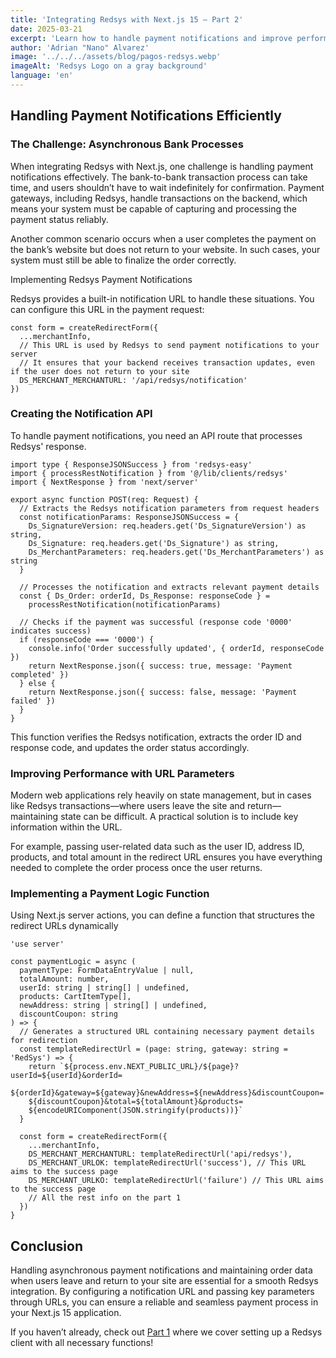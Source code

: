 ```yaml
---
title: 'Integrating Redsys with Next.js 15 – Part 2'
date: 2025-03-21
excerpt: 'Learn how to handle payment notifications and improve performance when integrating Redsys with Next.js 15.'
author: 'Adrian "Nano" Alvarez'
image: '../../../assets/blog/pagos-redsys.webp'
imageAlt: 'Redsys Logo on a gray background'
language: 'en'
---
```


## Handling Payment Notifications Efficiently

### The Challenge: Asynchronous Bank Processes

When integrating Redsys with Next.js, one challenge is handling payment notifications effectively. The bank-to-bank transaction process can take time, and users shouldn’t have to wait indefinitely for confirmation. Payment gateways, including Redsys, handle transactions on the backend, which means your system must be capable of capturing and processing the payment status reliably.

Another common scenario occurs when a user completes the payment on the bank’s website but does not return to your website. In such cases, your system must still be able to finalize the order correctly.

Implementing Redsys Payment Notifications

Redsys provides a built-in notification URL to handle these situations. You can configure this URL in the payment request:

```tsx
const form = createRedirectForm({
  ...merchantInfo,
  // This URL is used by Redsys to send payment notifications to your server
  // It ensures that your backend receives transaction updates, even if the user does not return to your site
  DS_MERCHANT_MERCHANTURL: '/api/redsys/notification'
})
```

### Creating the Notification API

To handle payment notifications, you need an API route that processes Redsys' response.

```tsx
import type { ResponseJSONSuccess } from 'redsys-easy'
import { processRestNotification } from '@/lib/clients/redsys'
import { NextResponse } from 'next/server'

export async function POST(req: Request) {
  // Extracts the Redsys notification parameters from request headers
  const notificationParams: ResponseJSONSuccess = {
    Ds_SignatureVersion: req.headers.get('Ds_SignatureVersion') as string,
    Ds_Signature: req.headers.get('Ds_Signature') as string,
    Ds_MerchantParameters: req.headers.get('Ds_MerchantParameters') as string
  }

  // Processes the notification and extracts relevant payment details
  const { Ds_Order: orderId, Ds_Response: responseCode } =
    processRestNotification(notificationParams)

  // Checks if the payment was successful (response code '0000' indicates success)
  if (responseCode === '0000') {
    console.info('Order successfully updated', { orderId, responseCode })
    return NextResponse.json({ success: true, message: 'Payment completed' })
  } else {
    return NextResponse.json({ success: false, message: 'Payment failed' })
  }
}
```

This function verifies the Redsys notification, extracts the order ID and response code, and updates the order status accordingly.

### Improving Performance with URL Parameters

Modern web applications rely heavily on state management, but in cases like Redsys transactions—where users leave the site and return—maintaining state can be difficult. A practical solution is to include key information within the URL.

For example, passing user-related data such as the user ID, address ID, products, and total amount in the redirect URL ensures you have everything needed to complete the order process once the user returns.

### Implementing a Payment Logic Function

Using Next.js server actions, you can define a function that structures the redirect URLs dynamically

```tsx
'use server'

const paymentLogic = async (
  paymentType: FormDataEntryValue | null,
  totalAmount: number,
  userId: string | string[] | undefined,
  products: CartItemType[],
  newAddress: string | string[] | undefined,
  discountCoupon: string
) => {
  // Generates a structured URL containing necessary payment details for redirection
  const templateRedirectUrl = (page: string, gateway: string = 'RedSys') => {
    return `${process.env.NEXT_PUBLIC_URL}/${page}?userId=${userId}&orderId=
    ${orderId}&gateway=${gateway}&newAddress=${newAddress}&discountCoupon=
    ${discountCoupon}&total=${totalAmount}&products=
    ${encodeURIComponent(JSON.stringify(products))}`
  }

  const form = createRedirectForm({
    ...merchantInfo,
    DS_MERCHANT_MERCHANTURL: templateRedirectUrl('api/redsys'),
    DS_MERCHANT_URLOK: templateRedirectUrl('success'), // This URL aims to the success page
    DS_MERCHANT_URLKO: templateRedirectUrl('failure') // This URL aims to the success page
    // All the rest info on the part 1
  })
}
```

## Conclusion

Handling asynchronous payment notifications and maintaining order data when users leave and return to your site are essential for a smooth Redsys integration. By configuring a notification URL and passing key parameters through URLs, you can ensure a reliable and seamless payment process in your Next.js 15 application.

If you haven’t already, check out [Part 1](https://www.adrian-alvarez.dev/en/blog/redsys-implementation-on-nextjs-15) where we cover setting up a Redsys client with all necessary functions!
